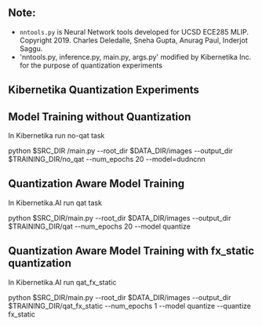 ## Note:
* `nntools.py` is Neural Network tools developed for UCSD ECE285 MLIP. Copyright 2019. Charles Deledalle, Sneha Gupta, Anurag Paul, Inderjot Saggu.
* 'nntools.py, inference.py, main.py, args.py' modified by Kibernetika Inc. for the purpose of quantization experiments


## Kibernetika Quantization Experiments

## Model Training without Quantization
In Kibernetika run no-qat task

python $SRC_DIR /main.py --root_dir $DATA_DIR/images --output_dir $TRAINING_DIR/no_qat --num_epochs 20  --model=dudncnn

## Quantization Aware Model Training
In Kibernetika.AI run qat task

python $SRC_DIR/main.py --root_dir $DATA_DIR/images --output_dir $TRAINING_DIR/qat --num_epochs 20 --model quantize

## Quantization Aware Model Training with fx_static quantization
In Kibernetika.AI run qat_fx_static

python $SRC_DIR/main.py --root_dir $DATA_DIR/images --output_dir $TRAINING_DIR/qat_fx_static --num_epochs 1 --model quantize --quantize fx_static
